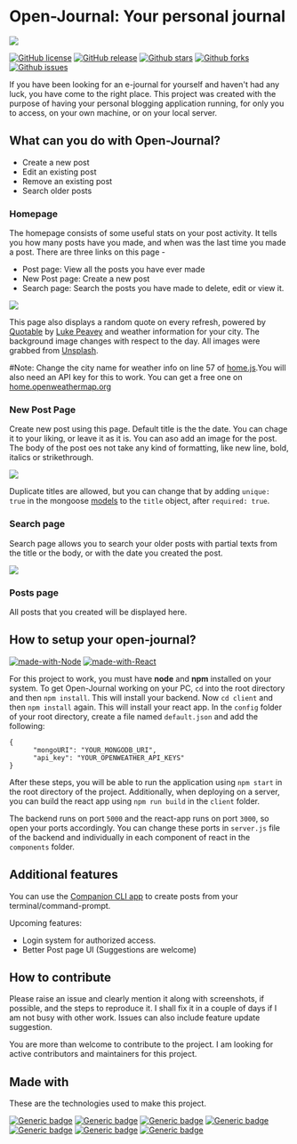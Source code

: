 # Open-Journal: Your personal journal

![](https://github.com/canaryGrapher/Open-Journal/blob/master/client/src/resources/logo.png?raw=true) 

[![GitHub license](https://img.shields.io/badge/License-MIT-blue.svg?color=red&style=for-the-badge)](https://github.com/canaryGrapher/Open-Journal/blob/master/LICENSE)
[![GitHub release](https://img.shields.io/github/release/canaryGrapher/Open-Journal?style=for-the-badge)](https://github.com/canaryGrapher/Open-Journal/releases/tag/v1.0_stable/)
[![Github stars](https://img.shields.io/github/stars/canaryGrapher/Open-Journal?style=for-the-badge)](https://github.com/canaryGrapher/Open-Journal/stargazers)
[![Github forks](https://img.shields.io/github/forks/canaryGrapher/Open-Journal?style=for-the-badge)](https://github.com/canaryGrapher/Open-Journal/network/members)
[![Github issues](https://img.shields.io/github/issues/canaryGrapher/Open-Journal?style=for-the-badge)](https://github.com/canaryGrapher/Open-Journal/issues)

If you have been looking for an e-journal for yourself and haven't had any luck, you have come to the right place. This project was created with the purpose of having your personal blogging application running, for only you to access, on your own machine, or on your local server. 

## What can you do with Open-Journal?
 - Create a new post
 - Edit an existing post
 - Remove an existing post
 - Search older posts
 
 
 ### Homepage
 The homepage consists of some useful stats on your post activity. It tells you how many posts have you made, and when was the last time you made a post.
 There are three links on this page -
  - Post page: View all the posts you have ever made
  - New Post page: Create a new post
  - Search page: Search the posts you have made to delete, edit or view it.
    
 ![](https://live.staticflickr.com/65535/50476947451_130b506484_c.jpg)

This page also displays a random quote on every refresh, powered by [Quotable](https://github.com/lukePeavey/quotable) by [Luke Peavey](https://github.com/lukePeavey) and weather information for your city. The background image changes with respect to the day. All images were grabbed from [Unsplash](https://unsplash.com/).

#Note: Change the city name for weather info on line 57 of [home.js](https://github.com/canaryGrapher/Open-Journal/edit/master/client/src/components/Home.js).You will also need an API key for this to work. You can get a free one on [home.openweathermap.org](https://home.openweathermap.org/)

### New Post Page
Create new post using this page. Default title is the the date. You can chage it to your liking, or leave it as it is. You can aso add an image for the post. The body of the post oes not take any kind of formatting, like new line, bold, italics or strikethrough. 

![](https://live.staticflickr.com/65535/50500506738_66db74f41b_c.jpg)

Duplicate titles are allowed, but you can change that by adding ```unique: true``` in the mongoose [models](https://github.com/canaryGrapher/Open-Journal/blob/master/models/Record.js) to the ```title``` object, after ```required: true```.

### Search page
Search page allows you to search your older posts with partial texts from the title or the body, or with the date you created the post. 

![](https://live.staticflickr.com/65535/50501752238_d52e7954be_c.jpg)

### Posts page
All posts that you created will be displayed here. 


## How to setup your open-journal?
[![made-with-Node](https://img.shields.io/badge/Made%20with-ReactJS-1f425f.svg?style=for-the-badge)](http://golang.org)
[![made-with-React](https://img.shields.io/badge/Made%20with-NodeJS-1f425f.svg?style=for-the-badge)](http://golang.org)

For this project to work, you must have **node** and **npm** installed on your system. To get Open-Journal working on your PC, ```cd``` into the root directory and then ```npm install```. This will install your backend. Now ```cd client``` and then ```npm install``` again. This will install your react app. In the ```config``` folder of your root directory, create a file named ```default.json``` and add the following: 
```
{
      "mongoURI": "YOUR_MONGODB_URI",
      "api_key": "YOUR_OPENWEATHER_API_KEYS"
}
```
After these steps, you will be able to run the application using ```npm start``` in the root directory of the project. Additionally, when deploying on a server, you can build the react app using ```npm run build``` in the ```client``` folder. 

The backend runs on port ```5000``` and the react-app runs on port ```3000```, so open your ports accordingly. You can change these ports in ```server.js``` file of the backend and individually in each component of react in the ```components``` folder.


## Additional features
You can use the [Companion CLI app](https://github.com/canaryGrapher/Open-Journal-companion-cli) to create posts from your terminal/command-prompt.

Upcoming features:
 - Login system for authorized access.
 - Better Post page UI (Suggestions are welcome)

## How to contribute
Please raise an issue and clearly mention it along with screenshots, if possible, and the steps to reproduce it. I shall fix it in a couple of days if I am not busy with other work. Issues can also include feature update suggestion. 

You are more than welcome to contribute to the project. I am looking for active contributors and maintainers for this project. 


## Made with
These are the technologies used to make this project.

[![Generic badge](https://img.shields.io/badge/npm-^6.12.0-red.svg?style=for-the-badge)](https://www.npmjs.com/)
[![Generic badge](https://img.shields.io/badge/NodeJS-^12.0.0-green.svg?style=for-the-badge)](https://nodejs.org/)
[![Generic badge](https://img.shields.io/badge/ReactJS-^16.13.1-blue.svg?style=for-the-badge)](https://reactjs.org/)
[![Generic badge](https://img.shields.io/badge/Halmoon-^1.1.1-yellow.svg?style=for-the-badge)](https://www.gethalfmoon.com/)
[![Generic badge](https://img.shields.io/badge/Mongoose-^5.10.8-red.svg?style=for-the-badge)](https://mongoosejs.com/)
[![Generic badge](https://img.shields.io/badge/Axios-^0.20.0-red.svg?style=for-the-badge)](https://mongoosejs.com/)
[![Generic badge](https://img.shields.io/badge/React%20Router-^5.2.0-red.svg?style=for-the-badge)](https://reactrouter.com/)
